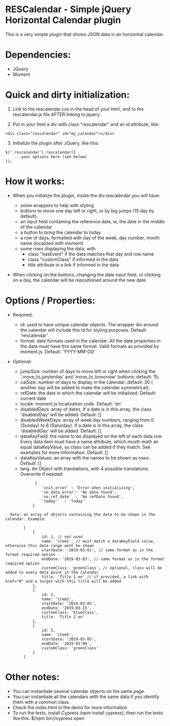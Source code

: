 # RESCalendar - Simple jQuery Horizontal Calendar plugin

This is a very simple plugin that shows JSON data in an horizontal calendar.

# Dependencies:
- JQuery
- Moment




# Quick and dirty initialization:
	
1. Link to the rescalendar.css in the head of your html, and to the rescalendar.js file AFTER linking to jquery.

2. Put in your html a div with class "rescalendar" and an id attribute, like:
		
```
<div class="rescalendar" id="my_calendar"></div>
```

3. Initialize the plugin after JQuery, like this:

```
$('.rescalendar').rescalendar({
	...your options here (see below)
});
```


# How it works:

- When you initialize the plugin, inside the div.rescalendar you will have:
	
	- some wrappers to help with styling
	- buttons to move one day left or right, or by big jumps (15 day by default).
	- an input field containing the reference date, ie, the date in the middle of the calendar
	- a button to bring the calendar to today
	- a row of days, formatted with day of the week, day number, month name (localized with moment)
	- some rows displaying the data, with
		- class "hasEvent" if the data matches that day and row name
		- class "customClass" if informed in the data
		- title attribute in a link if informed in the data

- When clicking on the buttons, changing the date input field, or clicking on a day, the calendar will be repositioned around the new date.





# Options / Properties:

- Required:
	- id: used to have unique calendar objects. The wrapper div around the calendar will include this id for styling purposes. Default: 'rescalendar'
	- format: date formats used in the calendar. All the date properties in the data must have this same format. Valid formats as provided by moment.js. Default: 'YYYY-MM-DD'
	

- Optional:
	- jumpSize: number of days to move left or right when clicking the '.move_to_yesterday' and 'move_to_tomorrow' buttons: default: 15;
	- calSize: number of days to display in the calendar: default: 30 ( another day will be added to make the calendar symmetrical);
	- refDate: the date in which the calendar will be initialized. Default: current date
	- locale: moment.js localization code. Default: 'en'
	- disabledDays: array of dates. If a date is in this array, the class 'disabledDay' will be added. Default: []
	- disabledWeekDays: array of week day numbers, ranging from 0 (Sunday) to 6 (Saturday). If a date is in this array, the class 'disabledDay' will be added. Default: []
	- dataKeyField: the name to be displayed on the left of each data row. Every data item must have a name attribute, which musth math an equal dataKeyValue, so class can be added if they match. See examples for more information. Default: []
	- dataKeyValues: an array with the names to be shown as rows. Default: []
	- lang. An Object with translations, with 4 possible translations. Overwrite if needed:
```
			 {
                'init_error' : 'Error when initializing',
                'no_data_error': 'No data found',
                'no_ref_date'  : 'No refDate found',
                'today'   : 'Today'
            }
```
    - data: an array of objects containing the data to be shown in the calendar. Example:
```	
		[
            {
                id: 1, // not used
                name: 'item1', // must match a dataKeyField value, otherwise this data range wont be shown
                startDate: '2019-03-01', // same format as in the format required option
                endDate: '2019-03-03', // same format as in the format required option
                customClass: 'greenClass', // optional, class will be added to every data point in the calendar
                title: 'Title 1 en' // if provided, a link with href="#" and a target with this title will be added
            },
            {
                id: 2,
                name: 'item2',
                startDate: '2019-03-05',
                endDate: '2019-03-15',
                customClass: 'blueClass',
                title: 'Title 2 en'
            },
            {
                id: 3,
                name: 'item5',
                startDate: '2019-03-05',
                endDate: '2019-03-08',
                customClass: 'greenClass'
            }
        ]
```


# Other notes:

- You can instantiate several calendar objects on the same page. 
- You can instantiate all the calendars with the same data if you identify them with a common class.
- Check the index.html in the demo for more information
- To run the tests, install Cypress (npm install cypress), then run the tests like this: $(npm bin)/cypress open



